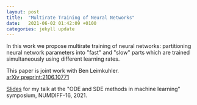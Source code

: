 ```yaml
---
layout: post
title:  "Multirate Training of Neural Networks"
date:   2021-06-02 01:42:09 +0100
categories: jekyll update
---
```


In this work we propose multirate training of neural networks: partitioning neural network parameters into "fast" and "slow" parts which are trained simultaneously using different learning rates.

<!---***Latent multiple time scales in deep learning *** <br>-->

This paper is joint work with Ben Leimkuhler. <br>
[arXiv preprint:2106.10771](https://arxiv.org/abs/2106.10771)

[Slides]({{TiffanyVlaar.github.io}}/slides/Multirate_Numdiff.pdf) for my talk at the "ODE and SDE methods in machine learning" symposium, NUMDIFF-16, 2021.

